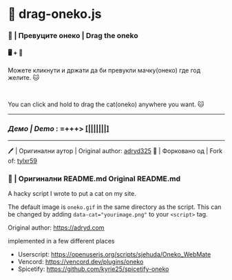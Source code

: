 # 🐾 drag-oneko.js

### 🐾 | Превуците онеко | Drag the oneko

#### 🖥️ + 📱

Можете кликнути и држати да би превукли мачку(онеко) где год желите. 🐱

<br>

You can click and hold to drag the cat(oneko) anywhere you want. 🐱

---

### ***Демо | Demo*** : =+++> [[|||||||]](https://crnobog69.github.io/drag-oneko.js/demo.html) 

---

🖊 | Оригинални аутор | Original author: [adryd325](https://github.com/adryd325/oneko.js)
🔀 | Форковано од | Fork of: [tylxr59](https://github.com/tylxr59/oneko.js/)

### 📜 | Оригинални README.md Original README.md

A hacky script I wrote to put a cat on my site.

The default image is `oneko.gif` in the same directory as the script. This can be changed by adding `data-cat="yourimage.png"` to your `<script>` tag.

Original author: https://adryd.com

implemented in a few different places
  - Userscript: https://openuserjs.org/scripts/sjehuda/Oneko_WebMate
  - Vencord: https://vencord.dev/plugins/oneko
  - Spicetify: https://github.com/kyrie25/spicetify-oneko
